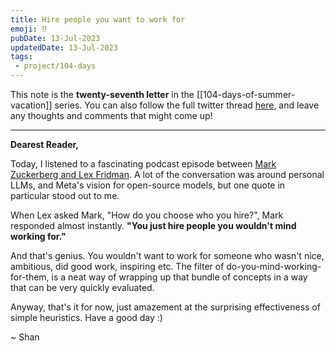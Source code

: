 ```yaml
---
title: Hire people you want to work for
emoji: ⁉
pubDate: 13-Jul-2023
updatedDate: 13-Jul-2023
tags: 
 - project/104-days
---
```


This note is the **twenty-seventh letter** in the [[104-days-of-summer-vacation]] series. You can also follow the full twitter thread [here](https://twitter.com/solderneer/status/1668911213810716672), and leave any thoughts and comments that might come up!

---

**Dearest Reader,**

Today, I listened to a fascinating podcast episode between [Mark Zuckerberg and Lex Fridman](https://www.youtube.com/watch?v=Ff4fRgnuFgQ). A lot of the conversation was around personal LLMs, and Meta's vision for open-source models, but one quote in particular stood out to me.

When Lex asked Mark, "How do you choose who you hire?", Mark responded almost instantly. **"You just hire people you wouldn't mind working for."**

And that's genius. You wouldn't want to work for someone who wasn't nice, ambitious, did good work, inspiring etc. The filter of do-you-mind-working-for-them, is a neat way of wrapping up that bundle of concepts in a way that can be very quickly evaluated.

Anyway, that's it for now, just amazement at the surprising effectiveness of simple heuristics. Have a good day :)

~ Shan

